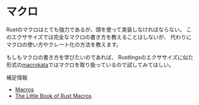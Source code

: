 # マクロ

Rustのマクロはとても強力であるが、頭を使って実装しなければならない。
このエクササイズでは完全なマクロの書き方を教えることはしないが、
代わりにマクロの使い方やクレート化の方法を教えます。

もしもマクロの書き方を学びたいのであれば、
Rustlingsのエクササイズに似た形式の[macrokata](https://github.com/tfpk/macrokata)ではマクロを取り扱っているので試してみてほしい。

補足情報

- [Macros](https://doc.rust-jp.rs/book-ja/ch19-06-macros.html)
- [The Little Book of Rust Macros](https://veykril.github.io/tlborm/)
